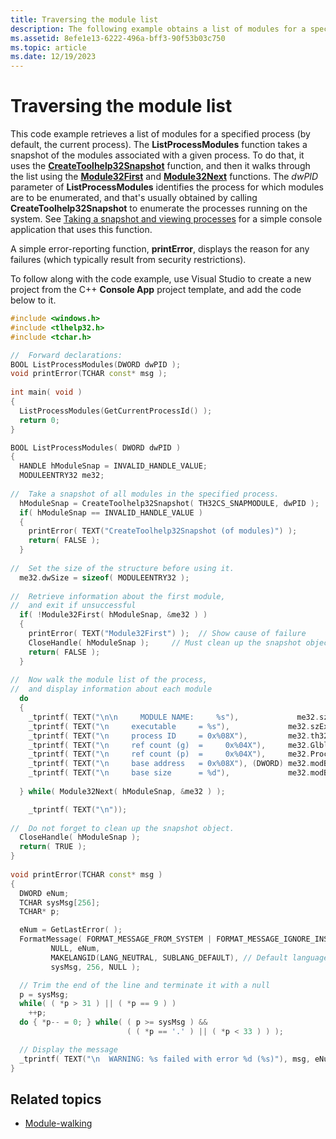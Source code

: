 ```yaml
---
title: Traversing the module list
description: The following example obtains a list of modules for a specified process.
ms.assetid: 8efe1e13-6222-496a-bff3-90f53b03c750
ms.topic: article
ms.date: 12/19/2023
---
```


# Traversing the module list

This code example retrieves a list of modules for a specified process (by default, the current process). The **ListProcessModules** function takes a snapshot of the modules associated with a given process. To do that, it uses the [**CreateToolhelp32Snapshot**](/windows/win32/api/TlHelp32/nf-tlhelp32-createtoolhelp32snapshot) function, and then it walks through the list using the [**Module32First**](/windows/win32/api/TlHelp32/nf-tlhelp32-module32first) and [**Module32Next**](/windows/win32/api/TlHelp32/nf-tlhelp32-module32next) functions. The *dwPID* parameter of **ListProcessModules** identifies the process for which modules are to be enumerated, and that's usually obtained by calling **CreateToolhelp32Snapshot** to enumerate the processes running on the system. See [Taking a snapshot and viewing processes](taking-a-snapshot-and-viewing-processes.md) for a simple console application that uses this function.

A simple error-reporting function, **printError**, displays the reason for any failures (which typically result from security restrictions).

To follow along with the code example, use Visual Studio to create a new project from the C++ **Console App** project template, and add the code below to it.

```cpp
#include <windows.h> 
#include <tlhelp32.h> 
#include <tchar.h> 

//  Forward declarations: 
BOOL ListProcessModules(DWORD dwPID ); 
void printError(TCHAR const* msg ); 
 
int main( void )
{
  ListProcessModules(GetCurrentProcessId() );
  return 0;
}

BOOL ListProcessModules( DWORD dwPID ) 
{ 
  HANDLE hModuleSnap = INVALID_HANDLE_VALUE; 
  MODULEENTRY32 me32; 
 
//  Take a snapshot of all modules in the specified process. 
  hModuleSnap = CreateToolhelp32Snapshot( TH32CS_SNAPMODULE, dwPID ); 
  if( hModuleSnap == INVALID_HANDLE_VALUE ) 
  { 
    printError( TEXT("CreateToolhelp32Snapshot (of modules)") ); 
    return( FALSE ); 
  } 
 
//  Set the size of the structure before using it. 
  me32.dwSize = sizeof( MODULEENTRY32 ); 
 
//  Retrieve information about the first module, 
//  and exit if unsuccessful 
  if( !Module32First( hModuleSnap, &me32 ) ) 
  { 
    printError( TEXT("Module32First") );  // Show cause of failure 
    CloseHandle( hModuleSnap );     // Must clean up the snapshot object! 
    return( FALSE ); 
  } 
 
//  Now walk the module list of the process, 
//  and display information about each module 
  do 
  { 
    _tprintf( TEXT("\n\n     MODULE NAME:     %s"),             me32.szModule ); 
    _tprintf( TEXT("\n     executable     = %s"),             me32.szExePath ); 
    _tprintf( TEXT("\n     process ID     = 0x%08X"),         me32.th32ProcessID ); 
    _tprintf( TEXT("\n     ref count (g)  =     0x%04X"),     me32.GlblcntUsage ); 
    _tprintf( TEXT("\n     ref count (p)  =     0x%04X"),     me32.ProccntUsage ); 
    _tprintf( TEXT("\n     base address   = 0x%08X"), (DWORD) me32.modBaseAddr ); 
    _tprintf( TEXT("\n     base size      = %d"),             me32.modBaseSize ); 
 
  } while( Module32Next( hModuleSnap, &me32 ) ); 

    _tprintf( TEXT("\n"));
 
//  Do not forget to clean up the snapshot object. 
  CloseHandle( hModuleSnap ); 
  return( TRUE ); 
} 
 
void printError(TCHAR const* msg )
{
  DWORD eNum;
  TCHAR sysMsg[256];
  TCHAR* p;

  eNum = GetLastError( );
  FormatMessage( FORMAT_MESSAGE_FROM_SYSTEM | FORMAT_MESSAGE_IGNORE_INSERTS,
         NULL, eNum,
         MAKELANGID(LANG_NEUTRAL, SUBLANG_DEFAULT), // Default language
         sysMsg, 256, NULL );

  // Trim the end of the line and terminate it with a null
  p = sysMsg;
  while( ( *p > 31 ) || ( *p == 9 ) )
    ++p;
  do { *p-- = 0; } while( ( p >= sysMsg ) &&
                          ( ( *p == '.' ) || ( *p < 33 ) ) );

  // Display the message
  _tprintf( TEXT("\n  WARNING: %s failed with error %d (%s)"), msg, eNum, sysMsg );
}
```

## Related topics

* [Module-walking](module-walking.md)
